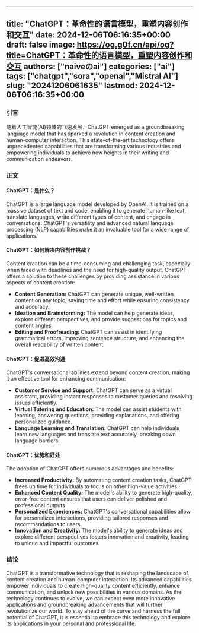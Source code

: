 
---
title: "ChatGPT：革命性的语言模型，重塑内容创作和交互"
date: 2024-12-06T06:16:35+00:00
draft: false
image: https://og.g0f.cn/api/og?title=ChatGPT：革命性的语言模型，重塑内容创作和交互
authors: ["naiveのai"]
categories: ["ai"]
tags: ["chatgpt","sora","openai","Mistral AI"]
slug: "20241206061635"
lastmod: 2024-12-06T06:16:35+00:00
---
### 引言

随着人工智能(AI)领域的飞速发展，ChatGPT emerged as a groundbreaking language model that has sparked a revolution in content creation and human-computer interaction. This state-of-the-art technology offers unprecedented capabilities that are transforming various industries and empowering individuals to achieve new heights in their writing and communication endeavors.

### 正文

#### ChatGPT：是什么？

ChatGPT is a large language model developed by OpenAI. It is trained on a massive dataset of text and code, enabling it to generate human-like text, translate languages, write different types of content, and engage in conversations. ChatGPT's versatility and advanced natural language processing (NLP) capabilities make it an invaluable tool for a wide range of applications.

#### ChatGPT：如何解决内容创作挑战？

Content creation can be a time-consuming and challenging task, especially when faced with deadlines and the need for high-quality output. ChatGPT offers a solution to these challenges by providing assistance in various aspects of content creation:

- **Content Generation:** ChatGPT can generate unique, well-written content on any topic, saving time and effort while ensuring consistency and accuracy.
- **Ideation and Brainstorming:** The model can help generate ideas, explore different perspectives, and provide suggestions for topics and content angles.
- **Editing and Proofreading:** ChatGPT can assist in identifying grammatical errors, improving sentence structure, and enhancing the overall readability of written content.

#### ChatGPT：促进高效沟通

ChatGPT's conversational abilities extend beyond content creation, making it an effective tool for enhancing communication:

- **Customer Service and Support:** ChatGPT can serve as a virtual assistant, providing instant responses to customer queries and resolving issues efficiently.
- **Virtual Tutoring and Education:** The model can assist students with learning, answering questions, providing explanations, and offering personalized guidance.
- **Language Learning and Translation:** ChatGPT can help individuals learn new languages and translate text accurately, breaking down language barriers.

#### ChatGPT：优势和好处

The adoption of ChatGPT offers numerous advantages and benefits:

- **Increased Productivity:** By automating content creation tasks, ChatGPT frees up time for individuals to focus on other high-value activities.
- **Enhanced Content Quality:** The model's ability to generate high-quality, error-free content ensures that users can deliver polished and professional outputs.
- **Personalized Experiences:** ChatGPT's conversational capabilities allow for personalized interactions, providing tailored responses and recommendations to users.
- **Innovation and Creativity:** The model's ability to generate ideas and explore different perspectives fosters innovation and creativity, leading to unique and impactful outcomes.

### 结论

ChatGPT is a transformative technology that is reshaping the landscape of content creation and human-computer interaction. Its advanced capabilities empower individuals to create high-quality content efficiently, enhance communication, and unlock new possibilities in various domains. As the technology continues to evolve, we can expect even more innovative applications and groundbreaking advancements that will further revolutionize our world. To stay ahead of the curve and harness the full potential of ChatGPT, it is essential to embrace this technology and explore its applications in your personal and professional life.